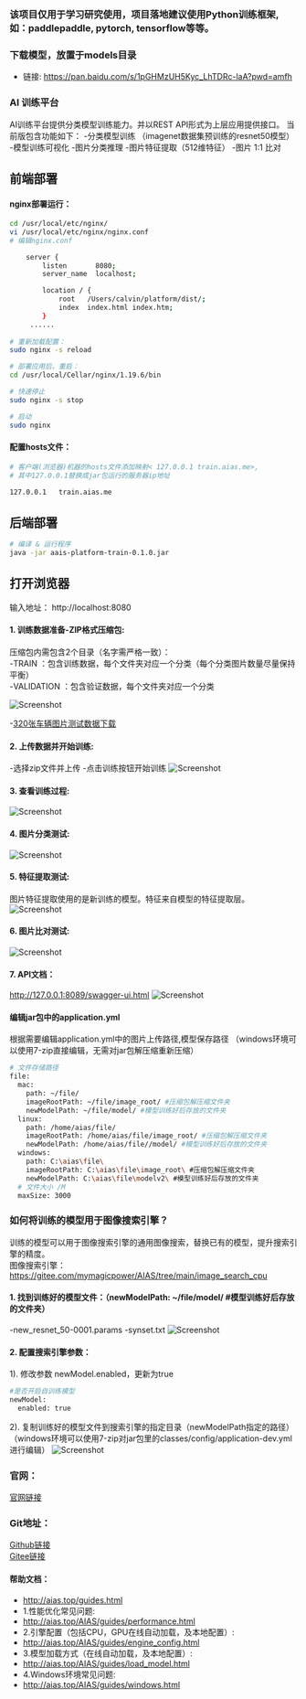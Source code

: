### 该项目仅用于学习研究使用，项目落地建议使用Python训练框架,如：paddlepaddle, pytorch, tensorflow等等。

### 下载模型，放置于models目录
- 链接: https://pan.baidu.com/s/1pGHMzUH5Kyc_LhTDRc-laA?pwd=amfh

### AI 训练平台
AI训练平台提供分类模型训练能力。并以REST API形式为上层应用提供接口。
当前版包含功能如下：
-分类模型训练 （imagenet数据集预训练的resnet50模型）
-模型训练可视化
-图片分类推理
-图片特征提取（512维特征）
-图片 1:1 比对

## 前端部署

#### nginx部署运行：
```bash
cd /usr/local/etc/nginx/
vi /usr/local/etc/nginx/nginx.conf
# 编辑nginx.conf

    server {
        listen       8080;
        server_name  localhost;

        location / {
            root   /Users/calvin/platform/dist/;
            index  index.html index.htm;
        }
     ......
     
# 重新加载配置：
sudo nginx -s reload 

# 部署应用后，重启：
cd /usr/local/Cellar/nginx/1.19.6/bin

# 快速停止
sudo nginx -s stop

# 启动
sudo nginx     
```

#### 配置hosts文件：
```bash
# 客户端(浏览器)机器的hosts文件添加映射< 127.0.0.1	train.aias.me>, 
# 其中127.0.0.1替换成jar包运行的服务器ip地址

127.0.0.1	train.aias.me
```

## 后端部署
```bash
# 编译 & 运行程序
java -jar aais-platform-train-0.1.0.jar

```

## 打开浏览器

输入地址： http://localhost:8080

#### 1. 训练数据准备-ZIP格式压缩包:
压缩包内需包含2个目录（名字需严格一致）：    
-TRAIN ：包含训练数据，每个文件夹对应一个分类（每个分类图片数量尽量保持平衡）    
-VALIDATION ：包含验证数据，每个文件夹对应一个分类

![Screenshot](https://aias-home.oss-cn-beijing.aliyuncs.com/AIAS/train_platform/images/folder.png)

-[320张车辆图片测试数据下载](https://pan.baidu.com/s/1Mcj3r097M0m7VnZWfpEm3g?pwd=7vpq)   

#### 2. 上传数据并开始训练:
-选择zip文件并上传
-点击训练按钮开始训练
![Screenshot](https://aias-home.oss-cn-beijing.aliyuncs.com/AIAS/train_platform/images/storage.png)

#### 3. 查看训练过程:  
![Screenshot](https://aias-home.oss-cn-beijing.aliyuncs.com/AIAS/train_platform/images/training.png)
  
#### 4. 图片分类测试:  
![Screenshot](https://aias-home.oss-cn-beijing.aliyuncs.com/AIAS/train_platform/images/classification.png)
  
#### 5. 特征提取测试: 
图片特征提取使用的是新训练的模型。特征来自模型的特征提取层。 
![Screenshot](https://aias-home.oss-cn-beijing.aliyuncs.com/AIAS/train_platform/images/feature.png)

#### 6. 图片比对测试:  
![Screenshot](https://aias-home.oss-cn-beijing.aliyuncs.com/AIAS/train_platform/images/comparision.png)

#### 7. API文档： 
http://127.0.0.1:8089/swagger-ui.html
![Screenshot](https://aias-home.oss-cn-beijing.aliyuncs.com/AIAS/train_platform/images/swagger.png)
  
#### 编辑jar包中的application.yml
根据需要编辑application.yml中的图片上传路径,模型保存路径
（windows环境可以使用7-zip直接编辑，无需对jar包解压缩重新压缩）
```bash
# 文件存储路径
file:
  mac:
    path: ~/file/
    imageRootPath: ~/file/image_root/ #压缩包解压缩文件夹
    newModelPath: ~/file/model/ #模型训练好后存放的文件夹
  linux:
    path: /home/aias/file/
    imageRootPath: /home/aias/file/image_root/ #压缩包解压缩文件夹
    newModelPath: /home/aias/file//model/ #模型训练好后存放的文件夹
  windows:
    path: C:\aias\file\
    imageRootPath: C:\aias\file\image_root\ #压缩包解压缩文件夹
    newModelPath: C:\aias\file\modelv2\ #模型训练好后存放的文件夹
  # 文件大小 /M
  maxSize: 3000
```

### 如何将训练的模型用于图像搜索引擎？
训练的模型可以用于图像搜索引擎的通用图像搜索，替换已有的模型，提升搜索引擎的精度。     
图像搜索引擎：    
https://gitee.com/mymagicpower/AIAS/tree/main/image_search_cpu

#### 1. 找到训练好的模型文件：（newModelPath: ~/file/model/ #模型训练好后存放的文件夹）
-new_resnet_50-0001.params
-synset.txt
![Screenshot](https://aias-home.oss-cn-beijing.aliyuncs.com/AIAS/train_platform/images/model.png)

#### 2. 配置搜索引擎参数：
1). 修改参数 newModel.enabled，更新为true
```bash
#是否开启自训练模型
newModel:
  enabled: true
```
2). 复制训练好的模型文件到搜索引擎的指定目录（newModelPath指定的路径）
（windows环境可以使用7-zip对jar包里的classes/config/application-dev.yml进行编辑）
![Screenshot](https://aias-home.oss-cn-beijing.aliyuncs.com/AIAS/train_platform/images/params.png)

### 官网：
[官网链接](http://www.aias.top/)

### Git地址：   
[Github链接](https://github.com/mymagicpower/AIAS)    
[Gitee链接](https://gitee.com/mymagicpower/AIAS)   



#### 帮助文档：
- http://aias.top/guides.html
- 1.性能优化常见问题:
- http://aias.top/AIAS/guides/performance.html
- 2.引擎配置（包括CPU，GPU在线自动加载，及本地配置）:
- http://aias.top/AIAS/guides/engine_config.html
- 3.模型加载方式（在线自动加载，及本地配置）:
- http://aias.top/AIAS/guides/load_model.html
- 4.Windows环境常见问题:
- http://aias.top/AIAS/guides/windows.html

